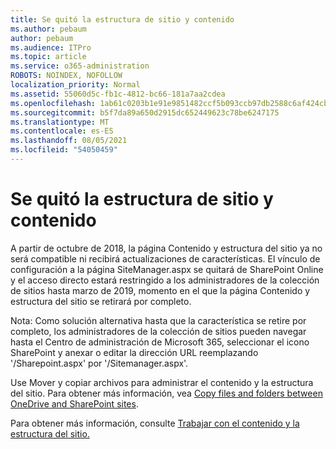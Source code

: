 ```yaml
---
title: Se quitó la estructura de sitio y contenido
ms.author: pebaum
author: pebaum
ms.audience: ITPro
ms.topic: article
ms.service: o365-administration
ROBOTS: NOINDEX, NOFOLLOW
localization_priority: Normal
ms.assetid: 55060d5c-fb1c-4812-bc66-181a7aa2cdea
ms.openlocfilehash: 1ab61c0203b1e91e9851482ccf5b093ccb97db2588c6af424cbf24c51e7fbcda
ms.sourcegitcommit: b5f7da89a650d2915dc652449623c78be6247175
ms.translationtype: MT
ms.contentlocale: es-ES
ms.lasthandoff: 08/05/2021
ms.locfileid: "54050459"
---
```

# <a name="site-and-content-structure-removed"></a>Se quitó la estructura de sitio y contenido

A partir de octubre de 2018, la página Contenido y estructura del sitio ya no será compatible ni recibirá actualizaciones de características. El vínculo de configuración a la página SiteManager.aspx se quitará de SharePoint Online y el acceso directo estará restringido a los administradores de la colección de sitios hasta marzo de 2019, momento en el que la página Contenido y estructura del sitio se retirará por completo. 

Nota: Como solución alternativa hasta que la característica se retire por completo, los administradores de la colección de sitios pueden navegar hasta el Centro de administración de Microsoft 365, seleccionar el icono SharePoint y anexar o editar la dirección URL reemplazando '/Sharepoint.aspx' por '/Sitemanager.aspx'. 


Use Mover y copiar archivos para administrar el contenido y la estructura del sitio. Para obtener más información, vea [Copy files and folders between OneDrive and SharePoint sites](https://support.office.com/article/copy-files-and-folders-between-onedrive-and-sharepoint-sites-67a6323e-7fd4-4254-99a8-35613492a82f). 

Para obtener más información, consulte [Trabajar con el contenido y la estructura del sitio.](https://support.office.com/article/Work-with-site-content-and-structure-30fcaad9-02b1-4347-8b03-e1ccc5a4c19f)
